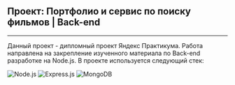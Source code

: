 ## Проект: Портфолио и сервис по поиску фильмов | Back-end

---
Данный проект - дипломный проект Яндекс Практикума. Работа направлена на закрепление изученного материала по Back-end разработке на Node.js. В проекте используется следующий стек:

![Node.js](https://img.shields.io/badge/Node.js-43853D?style=for-the-badge&logo=node.js&logoColor=white)
![Express.js](https://img.shields.io/badge/Express.js-404D59?style=for-the-badge)
![MongoDB](https://img.shields.io/badge/MongoDB-4EA94B?style=for-the-badge&logo=mongodb&logoColor=white)
